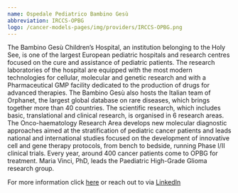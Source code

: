 ```yaml
---
name: Ospedale Pediatrico Bambino Gesù
abbreviation: IRCCS-OPBG
logo: /cancer-models-pages/img/providers/IRCCS-OPBG.png
---
```


The Bambino Gesù Children’s Hospital, an institution belonging to the Holy See, is one of the largest European pediatric hospitals and research centres focused on the cure and assistance of pediatric patients. The research laboratories of the hospital are equipped with the most modern technologies for cellular, molecular and genetic research and with a Pharmaceutical GMP facility dedicated to the production of drugs for advanced therapies. The Bambino Gesù also hosts the Italian team of Orphanet, the largest global database on rare diseases, which brings together more than 40 countries. The scientific research, which includes basic, translational and clinical research, is organised in 6 research areas. The Onco-haematology Research Area develops new molecular diagnostic approaches aimed at the stratification of pediatric cancer patients and leads national and international studies focused on the development of innovative cell and gene therapy protocols, from bench to bedside, running Phase I/II clinical trials. Every year, around 400 cancer patients come to OPBG for treatment. Maria Vinci, PhD, leads the Paediatric High-Grade Glioma research group.

For more information click [here](https://ospedalebambinogesu.it/home) or reach out to via [LinkedIn](https://linkedin.com/in/mara-vinci)

